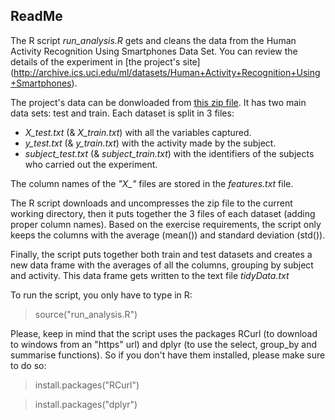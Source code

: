 ## ReadMe

The R script  *run_analysis.R* gets and cleans the data from the Human Activity Recognition Using Smartphones Data Set. You can review the details of the experiment in [the project's site] (http://archive.ics.uci.edu/ml/datasets/Human+Activity+Recognition+Using+Smartphones). 

The project's data can be donwloaded from [this zip file](https://d396qusza40orc.cloudfront.net/getdata%2Fprojectfiles%2FUCI%20HAR%20Dataset.zip). It has two main data sets: test and train. Each dataset is split in 3 files: 
- *X_test.txt* (& *X_train.txt*) with all the variables captured.
- *y_test.txt* (& *y_train.txt*) with the activity made by the subject. 
- *subject_test.txt* (& *subject_train.txt*) with the identifiers of the subjects who carried out the experiment.

The column names of the *"X_"* files are stored in the *features.txt* file.

The R script downloads and uncompresses the zip file to the current working directory, then it puts together the 3 files of each dataset (adding proper column names). Based on the exercise requirements, the script only keeps the columns with the average (mean()) and standard deviation (std()). 

Finally, the script puts together both train and test datasets and creates a new data frame with the averages of all the columns, grouping by subject and activity. This data frame gets written to the text file *tidyData.txt*

To run the script, you only have to type in R:
> source("run_analysis.R")

Please, keep in mind that the script uses the packages RCurl (to download to windows from an "https" url) and dplyr (to use the select, group_by and summarise functions). So if you don't have them installed, please make sure to do so:

> install.packages("RCurl")

> install.packages("dplyr")

